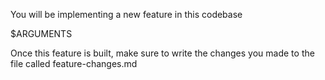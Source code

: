 You will be implementing a new feature in this codebase

$ARGUMENTS

Once this feature is built, make sure to write the changes you made to the file called feature-changes.md
